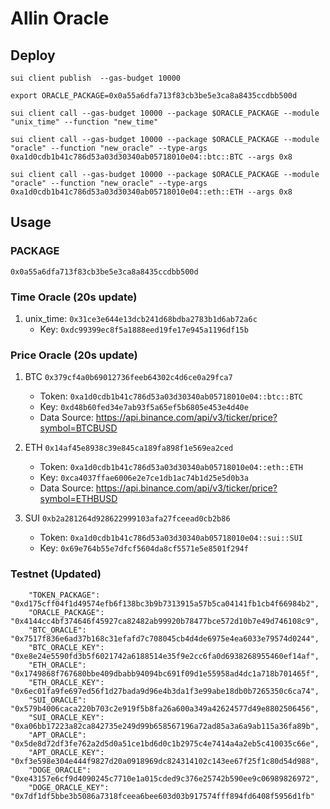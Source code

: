 # Allin Oracle

## Deploy

`sui client publish  --gas-budget 10000`

`export ORACLE_PACKAGE=0x0a55a6dfa713f83cb3be5e3ca8a8435ccdbb500d`

`sui client call --gas-budget 10000 --package $ORACLE_PACKAGE --module "unix_time" --function "new_time"`

`sui client call --gas-budget 10000 --package $ORACLE_PACKAGE --module "oracle" --function "new_oracle" --type-args  0xa1d0cdb1b41c786d53a03d30340ab05718010e04::btc::BTC --args 0x8`

`sui client call --gas-budget 10000 --package $ORACLE_PACKAGE --module "oracle" --function "new_oracle" --type-args  0xa1d0cdb1b41c786d53a03d30340ab05718010e04::eth::ETH --args 0x8`

## Usage

### PACKAGE

`0x0a55a6dfa713f83cb3be5e3ca8a8435ccdbb500d`

### Time Oracle (20s update)

1. unix_time: `0x31ce3e644e13dcb241d68bdba2783b1d6ab72a6c`
    - Key: `0xdc99399ec8f5a1888eed19fe17e945a1196df15b`

### Price Oracle (20s update)

1. BTC `0x379cf4a0b69012736feeb64302c4d6ce0a29fca7`

    - Token: `0xa1d0cdb1b41c786d53a03d30340ab05718010e04::btc::BTC`
    - Key: `0xd48b60fed34e7ab93f5a65ef5b6805e453e4d40e`
    - Data Source: https://api.binance.com/api/v3/ticker/price?symbol=BTCBUSD

2. ETH `0x14af45e8938c39e845ca189fa898f1e569ea2ced`

    - Token: `0xa1d0cdb1b41c786d53a03d30340ab05718010e04::eth::ETH`
    - Key: `0xca4037ffae6006e2e7ce1db1ac74b1d25e5d0b3a`
    - Data Source: https://api.binance.com/api/v3/ticker/price?symbol=ETHBUSD

3. SUI `0xb2a281264d928622999103afa27fceead0cb2b86`
    - Token: `0xa1d0cdb1b41c786d53a03d30340ab05718010e04::sui::SUI`
    - Key: `0x69e764b55e7dfcf5604da8cf5571e5e8501f294f`

<!-- ## Supra Oracle
https://supraoracles.com

`sui client call --gas-budget 10000 --package $PACKAGE --module "supra" --function "retrieve_price" --args 0xc40820e20346809f11f0bd04e954792f897a84d0 btc_usdt` -->

### Testnet (Updated)

```
    "TOKEN_PACKAGE": "0xd175cff04f1d49574efb6f138bc3b9b7313915a57b5ca04141fb1cb4f66984b2",
    "ORACLE_PACKAGE": "0x4144cc4bf374646f45927ca82482ab99920b78477bce572d10b7e49d746108c9",
    "BTC_ORACLE": "0x7517f836e6ad37b168c31efafd7c708045cb4d4de6975e4ea6033e79574d0244",
    "BTC_ORACLE_KEY": "0xe8e24e5590fd3b5f6021742a6188514e35f9e2cc6fa0d6938268955460ef14af",
    "ETH_ORACLE": "0x1749868f767680bbe409dbabb94094bc691f09d1e55958ad4dc1a718b701465f",
    "ETH_ORACLE_KEY": "0x6ec01fa9fe697ed56f1d27bada9d96e4b3da1f3e99abe18db0b7265350c6ca74",
    "SUI_ORACLE": "0x579b4006caca220b703c2e919f5b8fa26a600a349a42624577d49e8802506456",
    "SUI_ORACLE_KEY": "0xa06bb17223a82ca842735e249d99b658567196a72ad85a3a6a9ab115a36fa89b",
    "APT_ORACLE": "0x5de8d72df3fe762a2d5d0a51ce1bd6d0c1b2975c4e7414a4a2eb5c410035c66e",
    "APT_ORACLE_KEY": "0xf3e598e304e444f9827d20a0918969dc824314102c143ee67f25f1c80d54d988",
    "DOGE_ORACLE": "0xe43157e6cf9d4090245c7710e1a015cded9c376e25742b590ee9c06989826972",
    "DOGE_ORACLE_KEY": "0x7df1df5bbe3b5086a7318fceea6bee603d03b917574fff894fd6408f5956d1fb"
```
